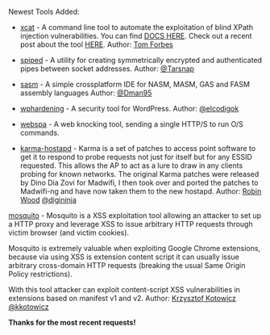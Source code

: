 Newest Tools Added:

* [xcat](https://github.com/orf/xcat) - A command line tool to automate the exploitation of blind XPath injection vulnerabilities. You can find [DOCS HERE](http://xcat.readthedocs.org/en/latest/). Check out a recent post about the tool [HERE](http://tomforb.es/exploiting-xpath-injection-vulnerabilities-with-xcat-1). Author: [Tom Forbes](http://tomforb.es/)

* [spiped](https://www.tarsnap.com/spiped.html) - A utility for creating symmetrically encrypted and authenticated pipes between socket addresses. Author: [@Tarsnap](https://twitter.com/Tarsnap)

* [sasm](https://github.com/Dman95/SASM) - A simple crossplatform IDE for NASM, MASM, GAS and FASM assembly languages Author: [@Dman95](https://twitter.com/Dman95) 

* [wphardening](https://github.com/elcodigok/wphardening) - A security tool for WordPress. Author: [@elcodigok](https://twitter.com/elcodigok)

* [webspa](https://www.owasp.org/index.php/OWASP_WebSpa_Project) -  A web knocking tool, sending a single HTTP/S to run O/S commands.

* [karma-hostapd](http://digi.ninja/karma/) - Karma is a set of patches to access point software to get it to respond to probe requests not just for itself but for any ESSID requested. This allows the AP to act as a lure to draw in any clients probing for known networks. The original Karma patches were released by Dino Dia Zovi for Madwifi, I then took over and ported the patches to Madwifi-ng and have now taken them to the new hostapd. Author: [Robin Wood](https://plus.google.com/109411400671706647026/posts) [@digininja](https://twitter.com/digininja)

[mosquito](https://github.com/koto/mosquito) - Mosquito is a XSS exploitation tool allowing an attacker to set up a HTTP proxy and leverage XSS to issue arbitrary HTTP requests through victim browser (and victim cookies).

Mosquito is extremely valuable when exploiting Google Chrome extensions, because via using XSS is extension content script it can usually issue arbitrary cross-domain HTTP requests (breaking the usual Same Origin Policy restrictions).

With this tool attacker can exploit content-script XSS vulnerabilities in extensions based on manifest v1 and v2. Author: [Krzysztof Kotowicz](http://blog.kotowicz.net/) [@kkotowicz](https://twitter.com/kkotowicz)

**Thanks for the most recent requests!**
